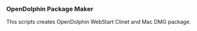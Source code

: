 ### OpenDolphin Package Maker
This scripts creates OpenDolphin WebStart Clinet and Mac DMG package.
